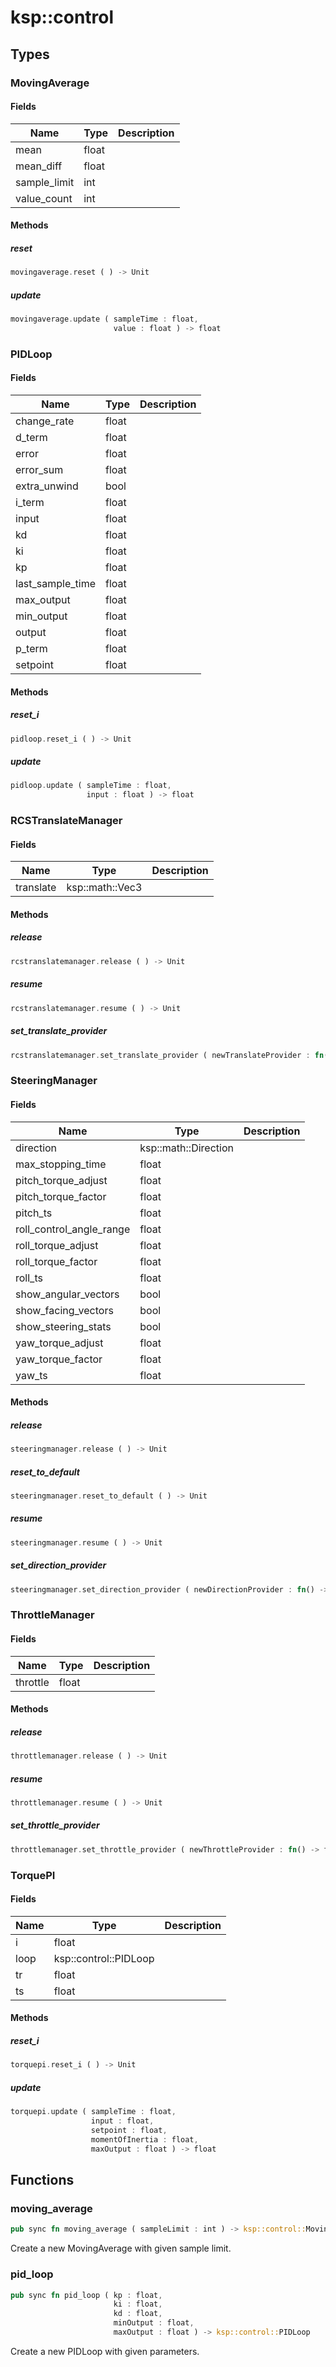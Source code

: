 # ksp::control



## Types


### MovingAverage



#### Fields

Name | Type | Description
--- | --- | ---
mean | float | 
mean_diff | float | 
sample_limit | int | 
value_count | int | 

#### Methods

##### reset

```rust
movingaverage.reset ( ) -> Unit
```



##### update

```rust
movingaverage.update ( sampleTime : float,
                       value : float ) -> float
```



### PIDLoop



#### Fields

Name | Type | Description
--- | --- | ---
change_rate | float | 
d_term | float | 
error | float | 
error_sum | float | 
extra_unwind | bool | 
i_term | float | 
input | float | 
kd | float | 
ki | float | 
kp | float | 
last_sample_time | float | 
max_output | float | 
min_output | float | 
output | float | 
p_term | float | 
setpoint | float | 

#### Methods

##### reset_i

```rust
pidloop.reset_i ( ) -> Unit
```



##### update

```rust
pidloop.update ( sampleTime : float,
                 input : float ) -> float
```



### RCSTranslateManager



#### Fields

Name | Type | Description
--- | --- | ---
translate | ksp::math::Vec3 | 

#### Methods

##### release

```rust
rcstranslatemanager.release ( ) -> Unit
```



##### resume

```rust
rcstranslatemanager.resume ( ) -> Unit
```



##### set_translate_provider

```rust
rcstranslatemanager.set_translate_provider ( newTranslateProvider : fn() -> ksp::math::Vec3 ) -> Unit
```



### SteeringManager



#### Fields

Name | Type | Description
--- | --- | ---
direction | ksp::math::Direction | 
max_stopping_time | float | 
pitch_torque_adjust | float | 
pitch_torque_factor | float | 
pitch_ts | float | 
roll_control_angle_range | float | 
roll_torque_adjust | float | 
roll_torque_factor | float | 
roll_ts | float | 
show_angular_vectors | bool | 
show_facing_vectors | bool | 
show_steering_stats | bool | 
yaw_torque_adjust | float | 
yaw_torque_factor | float | 
yaw_ts | float | 

#### Methods

##### release

```rust
steeringmanager.release ( ) -> Unit
```



##### reset_to_default

```rust
steeringmanager.reset_to_default ( ) -> Unit
```



##### resume

```rust
steeringmanager.resume ( ) -> Unit
```



##### set_direction_provider

```rust
steeringmanager.set_direction_provider ( newDirectionProvider : fn() -> ksp::math::Direction ) -> Unit
```



### ThrottleManager



#### Fields

Name | Type | Description
--- | --- | ---
throttle | float | 

#### Methods

##### release

```rust
throttlemanager.release ( ) -> Unit
```



##### resume

```rust
throttlemanager.resume ( ) -> Unit
```



##### set_throttle_provider

```rust
throttlemanager.set_throttle_provider ( newThrottleProvider : fn() -> float ) -> Unit
```



### TorquePI



#### Fields

Name | Type | Description
--- | --- | ---
i | float | 
loop | ksp::control::PIDLoop | 
tr | float | 
ts | float | 

#### Methods

##### reset_i

```rust
torquepi.reset_i ( ) -> Unit
```



##### update

```rust
torquepi.update ( sampleTime : float,
                  input : float,
                  setpoint : float,
                  momentOfInertia : float,
                  maxOutput : float ) -> float
```



## Functions


### moving_average

```rust
pub sync fn moving_average ( sampleLimit : int ) -> ksp::control::MovingAverage
```

Create a new MovingAverage with given sample limit.


### pid_loop

```rust
pub sync fn pid_loop ( kp : float,
                       ki : float,
                       kd : float,
                       minOutput : float,
                       maxOutput : float ) -> ksp::control::PIDLoop
```

Create a new PIDLoop with given parameters.


